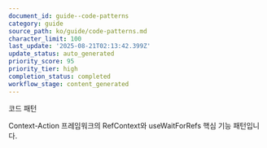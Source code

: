 ```yaml
---
document_id: guide--code-patterns
category: guide
source_path: ko/guide/code-patterns.md
character_limit: 100
last_update: '2025-08-21T02:13:42.399Z'
update_status: auto_generated
priority_score: 95
priority_tier: high
completion_status: completed
workflow_stage: content_generated
---
```

코드 패턴

Context-Action 프레임워크의 RefContext와 useWaitForRefs 핵심 기능 패턴입니다.
